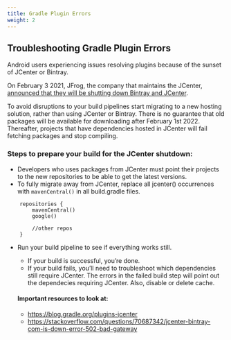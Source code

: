 ```yaml
---
title: Gradle Plugin Errors
weight: 2
---
```



## Troubleshooting Gradle Plugin Errors

Android users experiencing issues resolving plugins because of the sunset of JCenter or Bintray.

On February 3 2021, JFrog, the company that maintains the JCenter, [announced that they will be shutting down Bintray and JCenter](https://jfrog.com/blog/into-the-sunset-bintray-jcenter-gocenter-and-chartcenter/). 

To avoid disruptions to your build pipelines start migrating to a new hosting solution, rather than using JCenter or Bintray.
There is no guarantee that old packages will be available for downloading after February 1st 2022. Thereafter, projects that have dependencies hosted in JCenter will fail fetching packages and stop compiling.

### Steps to prepare your build for the JCenter shutdown:

- Developers who uses packages from JCenter must point their projects to the new repositories to be able to get the latest versions.
- To fully migrate away from JCenter, replace all jcenter() occurrences with `mavenCentral()` in all build.gradle files.
```
    repositories {
        mavenCentral()
        google()
        
        //other repos
    }
```
- Run your build pipeline to see if everything works still.
  - If your build is successful, you’re done.
  - If your build fails, you’ll need to troubleshoot which dependencies still require JCenter. 
  The errors in the failed build step will point out the dependecies requiring JCenter. Also, disable or delete cache.
  
  #### Important resources to look at:
  - https://blog.gradle.org/plugins-jcenter
  - https://stackoverflow.com/questions/70687342/jcenter-bintray-com-is-down-error-502-bad-gateway


